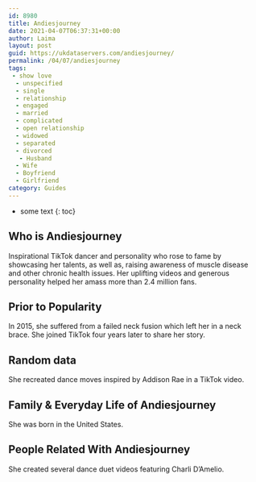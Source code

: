 ```yaml
---
id: 8980
title: Andiesjourney
date: 2021-04-07T06:37:31+00:00
author: Laima
layout: post
guid: https://ukdataservers.com/andiesjourney/
permalink: /04/07/andiesjourney
tags:
 - show love
  - unspecified
  - single
  - relationship
  - engaged
  - married
  - complicated
  - open relationship
  - widowed
  - separated
  - divorced
   - Husband
  - Wife
  - Boyfriend
  - Girlfriend
category: Guides
---
```


* some text
{: toc}


## Who is Andiesjourney
                  
                  
                  
Inspirational TikTok dancer and personality who rose to fame by showcasing her talents, as well as, raising awareness of muscle disease and other chronic health issues. Her uplifting videos and generous personality helped her amass more than 2.4 million fans.
                  
              
            
              
            
                
                
                
## Prior to Popularity
                  
                  
                  
In 2015, she suffered from a failed neck fusion which left her in a neck brace. She joined TikTok four years later to share her story.
                  
              
            
              
            
                
                
                
## Random data
                  
                  
                  
She recreated dance moves inspired by Addison Rae in a TikTok video.
                  
              
            
              
            
                
                
                
## Family & Everyday Life of Andiesjourney
                  
                  
                  
She was born in the United States. 
                  
              
            
              
            
                
                
                
## People Related With Andiesjourney
                  
                  
                  
She created several dance duet videos featuring Charli D&#8217;Amelio. 
                  
              
            
              
            
                
              
            
              
              
            
            
              
            
          
          
          